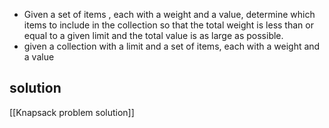 - Given a set of items , each with a weight and a value, determine which items to include in the collection so that the total weight is less than or equal to a given limit and the total value is as large as possible.
- given a collection with a limit and a set of items, each with a weight and a value
## solution
[[Knapsack problem solution]]